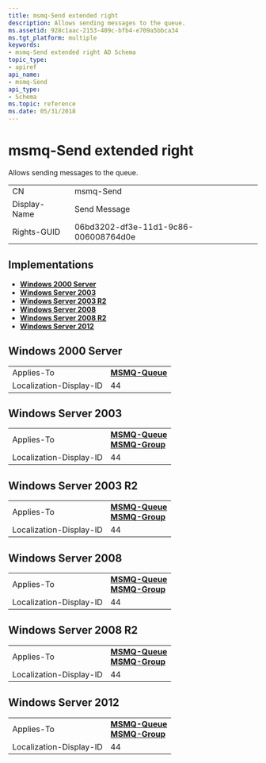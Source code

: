 ```yaml
---
title: msmq-Send extended right
description: Allows sending messages to the queue.
ms.assetid: 928c1aac-2153-409c-bfb4-e709a5bbca34
ms.tgt_platform: multiple
keywords:
- msmq-Send extended right AD Schema
topic_type:
- apiref
api_name:
- msmq-Send
api_type:
- Schema
ms.topic: reference
ms.date: 05/31/2018
---
```


# msmq-Send extended right

Allows sending messages to the queue.



|              |                                      |
|--------------|--------------------------------------|
| CN           | msmq-Send                            |
| Display-Name | Send Message                         |
| Rights-GUID  | 06bd3202-df3e-11d1-9c86-006008764d0e |



## Implementations

-   [**Windows 2000 Server**](#windows-2000-server)
-   [**Windows Server 2003**](#windows-server-2003)
-   [**Windows Server 2003 R2**](#windows-server-2003-r2)
-   [**Windows Server 2008**](#windows-server-2008)
-   [**Windows Server 2008 R2**](#windows-server-2008-r2)
-   [**Windows Server 2012**](#windows-server-2012)

## Windows 2000 Server



|                         |                                              |
|-------------------------|----------------------------------------------|
| Applies-To              | [**MSMQ-Queue**](c-msmqqueue.md)<br/> |
| Localization-Display-ID | 44                                           |



## Windows Server 2003



|                         |                                                                                            |
|-------------------------|--------------------------------------------------------------------------------------------|
| Applies-To              | [**MSMQ-Queue**](c-msmqqueue.md)<br/> [**MSMQ-Group**](c-msmq-group.md)<br/> |
| Localization-Display-ID | 44                                                                                         |



## Windows Server 2003 R2



|                         |                                                                                            |
|-------------------------|--------------------------------------------------------------------------------------------|
| Applies-To              | [**MSMQ-Queue**](c-msmqqueue.md)<br/> [**MSMQ-Group**](c-msmq-group.md)<br/> |
| Localization-Display-ID | 44                                                                                         |



## Windows Server 2008



|                         |                                                                                            |
|-------------------------|--------------------------------------------------------------------------------------------|
| Applies-To              | [**MSMQ-Queue**](c-msmqqueue.md)<br/> [**MSMQ-Group**](c-msmq-group.md)<br/> |
| Localization-Display-ID | 44                                                                                         |



## Windows Server 2008 R2



|                         |                                                                                            |
|-------------------------|--------------------------------------------------------------------------------------------|
| Applies-To              | [**MSMQ-Queue**](c-msmqqueue.md)<br/> [**MSMQ-Group**](c-msmq-group.md)<br/> |
| Localization-Display-ID | 44                                                                                         |



## Windows Server 2012



|                         |                                                                                            |
|-------------------------|--------------------------------------------------------------------------------------------|
| Applies-To              | [**MSMQ-Queue**](c-msmqqueue.md)<br/> [**MSMQ-Group**](c-msmq-group.md)<br/> |
| Localization-Display-ID | 44                                                                                         |



 

 





